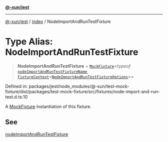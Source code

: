 [**@-xun/jest**](../../README.md)

***

[@-xun/jest](../../README.md) / [index](../README.md) / NodeImportAndRunTestFixture

# Type Alias: NodeImportAndRunTestFixture

> **NodeImportAndRunTestFixture** = [`MockFixture`](MockFixture.md)\<*typeof* [`nodeImportAndRunTestFixtureName`](../variables/nodeImportAndRunTestFixtureName.md), [`FixtureContext`](FixtureContext.md)\<[`NodeImportAndRunTestFixtureOptions`](NodeImportAndRunTestFixtureOptions.md)\>\>

Defined in: packages/jest/node\_modules/@-xun/test-mock-fixture/dist/packages/test-mock-fixture/src/fixtures/node-import-and-run-test.d.ts:10

A [MockFixture](MockFixture.md) instantiation of this fixture.

## See

[nodeImportAndRunTestFixture](../functions/nodeImportAndRunTestFixture.md)
